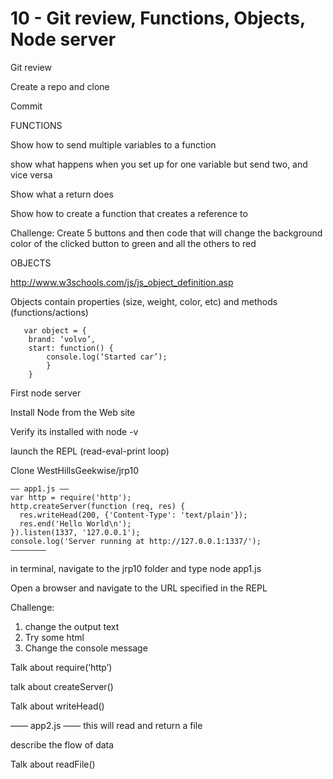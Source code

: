 # 10 - Git review, Functions, Objects, Node server #


Git review

Create a repo and clone

Commit



FUNCTIONS

Show how to send multiple variables to a function

show what happens when you set up for one variable but send two, and vice versa

Show what a return does

Show how to create a function that creates a reference to 

Challenge: Create 5 buttons and then code that will change the background color of the clicked button to green and all the others to red


OBJECTS


http://www.w3schools.com/js/js_object_definition.asp

Objects contain properties (size, weight, color, etc) and methods (functions/actions)

```
   var object = {
	brand: ‘volvo’,
	start: function() {
		console.log(‘Started car’);
		}
	} 
```

First node server

Install Node from the Web site

Verify its installed with node -v

launch the REPL (read-eval-print loop)

Clone WestHillsGeekwise/jrp10

```
—— app1.js ——
var http = require('http');
http.createServer(function (req, res) {
  res.writeHead(200, {'Content-Type': 'text/plain'});
  res.end('Hello World\n');
}).listen(1337, '127.0.0.1');
console.log('Server running at http://127.0.0.1:1337/');
————————
```

in terminal, navigate to the jrp10 folder and type node app1.js

Open a browser and navigate to the URL specified in the REPL

Challenge:
1. change the output text
2. Try some html
3. Change the console message

Talk about require(‘http’)

talk about createServer()

Talk about writeHead()



—— app2.js ——
this will read and return a file

describe the flow of data

Talk about readFile()

